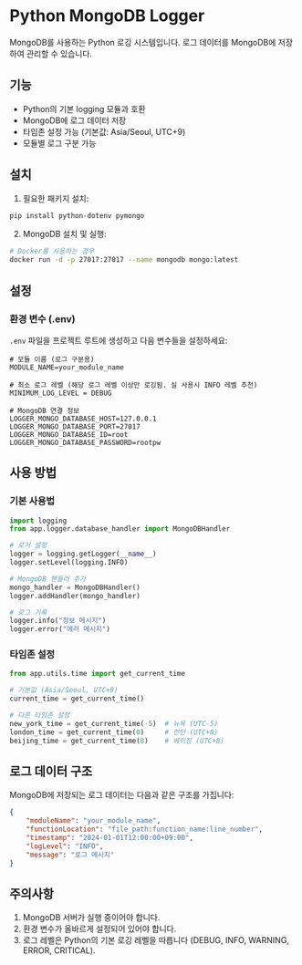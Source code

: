 # Python MongoDB Logger

MongoDB를 사용하는 Python 로깅 시스템입니다. 로그 데이터를 MongoDB에 저장하여 관리할 수 있습니다.

## 기능

- Python의 기본 logging 모듈과 호환
- MongoDB에 로그 데이터 저장
- 타임존 설정 가능 (기본값: Asia/Seoul, UTC+9)
- 모듈별 로그 구분 가능

## 설치

1. 필요한 패키지 설치:
```bash
pip install python-dotenv pymongo
```

2. MongoDB 설치 및 실행:
```bash
# Docker를 사용하는 경우
docker run -d -p 27017:27017 --name mongodb mongo:latest
```

## 설정

### 환경 변수 (.env)

`.env` 파일을 프로젝트 루트에 생성하고 다음 변수들을 설정하세요:

```env
# 모듈 이름 (로그 구분용)
MODULE_NAME=your_module_name

# 최소 로그 레벨 (해당 로그 레벨 이상만 로깅됨. 실 사용시 INFO 레벨 추천)
MINIMUM_LOG_LEVEL = DEBUG

# MongoDB 연결 정보
LOGGER_MONGO_DATABASE_HOST=127.0.0.1
LOGGER_MONGO_DATABASE_PORT=27017
LOGGER_MONGO_DATABASE_ID=root
LOGGER_MONGO_DATABASE_PASSWORD=rootpw
```

## 사용 방법

### 기본 사용법

```python
import logging
from app.logger.database_handler import MongoDBHandler

# 로거 설정
logger = logging.getLogger(__name__)
logger.setLevel(logging.INFO)

# MongoDB 핸들러 추가
mongo_handler = MongoDBHandler()
logger.addHandler(mongo_handler)

# 로그 기록
logger.info("정보 메시지")
logger.error("에러 메시지")
```

### 타임존 설정

```python
from app.utils.time import get_current_time

# 기본값 (Asia/Seoul, UTC+9)
current_time = get_current_time()

# 다른 타임존 설정
new_york_time = get_current_time(-5)  # 뉴욕 (UTC-5)
london_time = get_current_time(0)     # 런던 (UTC+0)
beijing_time = get_current_time(8)    # 베이징 (UTC+8)
```

## 로그 데이터 구조

MongoDB에 저장되는 로그 데이터는 다음과 같은 구조를 가집니다:

```json
{
    "moduleName": "your_module_name",
    "functionLocation": "file_path:function_name:line_number",
    "timestamp": "2024-01-01T12:00:00+09:00",
    "logLevel": "INFO",
    "message": "로그 메시지"
}
```

## 주의사항

1. MongoDB 서버가 실행 중이어야 합니다.
2. 환경 변수가 올바르게 설정되어 있어야 합니다.
3. 로그 레벨은 Python의 기본 로깅 레벨을 따릅니다 (DEBUG, INFO, WARNING, ERROR, CRITICAL).

